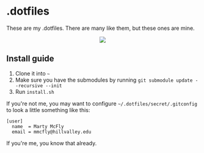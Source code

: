 # .dotfiles

These are my .dotfiles.
There are many like them, but these ones are mine.

<p align="center">
   <img src="http://robb.is/img/prompt.png">
</p>

## Install guide

1. Clone it into `~`
2. Make sure you have the submodules by running `git submodule update --recursive --init`
3. Run `install.sh`

If you're not me, you may want to configure `~/.dotfiles/secret/.gitconfig` to
look a little something like this:

```
[user]
  name  = Marty McFly
  email = mmcfly@hillvalley.edu
```

If you're me, you know that already.
